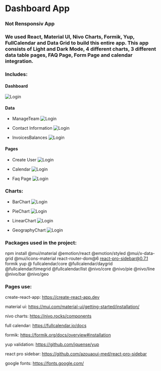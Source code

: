 # Dashboard App
### Not Rensponsiv App

### We used React, Material UI, Nivo Charts, Formik, Yup, FullCalendar and Data Grid to build this entire app. This app consists of Light and Dark Mode, 4 different charts, 3 different data table pages, FAQ Page, Form Page and calendar integration.

### Includes:

#### Dashboard
![Login](https://github.com/Dibeisi/Admin-Dashboard/blob/main/react-admin/public/ScreenShots/dashboard.png?raw=true)

#### Data
- ManageTeam
![Login](https://github.com/Dibeisi/Admin-Dashboard/blob/main/react-admin/public/ScreenShots/ManageTeam.png?raw=true)

- Contact Information
![Login](https://github.com/Dibeisi/Admin-Dashboard/blob/main/react-admin/public/ScreenShots/ContactsInformation.png?raw=true)

- InvoicesBalances
![Login](https://github.com/Dibeisi/Admin-Dashboard/blob/main/react-admin/public/ScreenShots/InvoicesBalances.png?raw=true)

#### Pages
- Create User
![Login](https://github.com/Dibeisi/Admin-Dashboard/blob/main/react-admin/public/ScreenShots/ProfileForm.png?raw=true)

- Calendar
![Login](https://github.com/Dibeisi/Admin-Dashboard/blob/main/react-admin/public/ScreenShots/Calendar.png?raw=true)

- Faq Page
![Login](https://github.com/Dibeisi/Admin-Dashboard/blob/main/react-admin/public/ScreenShots/FAQ%20Page.png?raw=true)

### Charts:

- BarChart
![Login](https://github.com/Dibeisi/Admin-Dashboard/blob/main/react-admin/public/ScreenShots/BarChart.png?raw=true)

- PieChart
![Login](https://github.com/Dibeisi/Admin-Dashboard/blob/main/react-admin/public/ScreenShots/PieChart.png?raw=true)

- LinearChart
![Login](https://github.com/Dibeisi/Admin-Dashboard/blob/main/react-admin/public/ScreenShots/LineChart.png?raw=true)

- GeographyChart
![Login](https://github.com/Dibeisi/Admin-Dashboard/blob/main/react-admin/public/ScreenShots/GeographyChart.png?raw=true)

### Packages used in the project:

npm install @mui/material @emotion/react @emotion/styled @mui/x-data-grid @mui/icons-material react-router-dom@6 react-pro-sidebar@0.7.1 formik yup @ fullcalendar/core @fullcalendar/daygrid @fullcalendar/timegrid @fullcalendar/list @nivo/core @nivo/pie @nivo/line @nivo/bar @nivo/geo

### Pages use:

create-react-app: https://create-react-app.dev

material ui: https://mui.com/material-ui/getting-started/installation/

nivo charts: https://nivo.rocks/components

full calendar: https://fullcalendar.io/docs

formik: https://formik.org/docs/overview#installation

yup validation: https://github.com/jquense/yup

react pro sidebar: https://github.com/azouaoui-med/react-pro-sidebar

google fonts: https://fonts.google.com/

